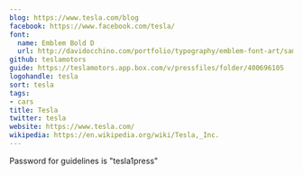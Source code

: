 ```yaml
---
blog: https://www.tesla.com/blog
facebook: https://www.facebook.com/tesla/
font:
  name: Emblem Bold D
  url: http://davidocchino.com/portfolio/typography/emblem-font-art/samples.html
github: teslamotors
guide: https://teslamotors.app.box.com/v/pressfiles/folder/400696105
logohandle: tesla
sort: tesla
tags:
- cars
title: Tesla
twitter: tesla
website: https://www.tesla.com/
wikipedia: https://en.wikipedia.org/wiki/Tesla,_Inc.
---
```


Password for guidelines is "tesla1press"
